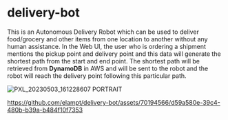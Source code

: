 # delivery-bot
This is an Autonomous Delivery Robot which can be used to deliver food/grocery and other items from one location to another without any human assistance. In the Web UI, the user who is ordering a shipment mentions the pickup point and delivery point and this data will generate the shortest path from the start and end point. The shortest path will be retrieved from **DynamoDB** in AWS and will be sent to the robot and the robot will reach the delivery point following this particular path. 

![PXL_20230503_161228607 PORTRAIT](https://github.com/elampt/delivery-bot/assets/70194566/e2be88a1-6150-4efd-90c8-4fa6bb62b4f6)



https://github.com/elampt/delivery-bot/assets/70194566/d59a580e-39c4-480b-b39a-b484f10f7353

